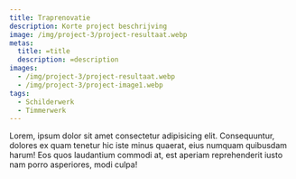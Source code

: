 ```yaml
---
title: Traprenovatie
description: Korte project beschrijving
image: /img/project-3/project-resultaat.webp
metas:
  title: =title
  description: =description
images:
  - /img/project-3/project-resultaat.webp
  - /img/project-3/project-image1.webp
tags:
  - Schilderwerk
  - Timmerwerk
---
```


Lorem, ipsum dolor sit amet consectetur adipisicing elit. Consequuntur, dolores
ex quam tenetur hic iste minus quaerat, eius numquam quibusdam harum! Eos quos
laudantium commodi at, est aperiam reprehenderit iusto nam porro asperiores,
modi culpa!
